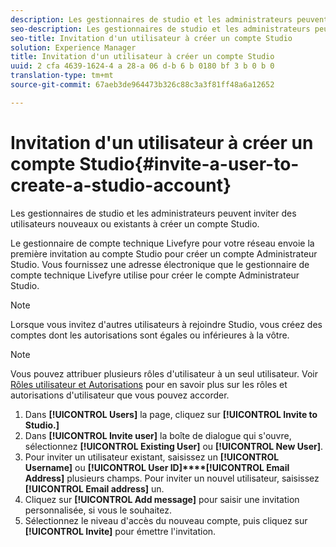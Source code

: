 ```yaml
---
description: Les gestionnaires de studio et les administrateurs peuvent inviter des utilisateurs nouveaux ou existants à créer un compte Studio.
seo-description: Les gestionnaires de studio et les administrateurs peuvent inviter des utilisateurs nouveaux ou existants à créer un compte Studio.
seo-title: Invitation d'un utilisateur à créer un compte Studio
solution: Experience Manager
title: Invitation d'un utilisateur à créer un compte Studio
uuid: 2 cfa 4639-1624-4 a 28-a 06 d-b 6 b 0180 bf 3 b 0 b 0
translation-type: tm+mt
source-git-commit: 67aeb3de964473b326c88c3a3f81ff48a6a12652

---
```



# Invitation d&#39;un utilisateur à créer un compte Studio{#invite-a-user-to-create-a-studio-account}

Les gestionnaires de studio et les administrateurs peuvent inviter des utilisateurs nouveaux ou existants à créer un compte Studio.

Le gestionnaire de compte technique Livefyre pour votre réseau envoie la première invitation au compte Studio pour créer un compte Administrateur Studio. Vous fournissez une adresse électronique que le gestionnaire de compte technique Livefyre utilise pour créer le compte Administrateur Studio.

>[!NOTE]
>
>Lorsque vous invitez d&#39;autres utilisateurs à rejoindre Studio, vous créez des comptes dont les autorisations sont égales ou inférieures à la vôtre.

>[!NOTE]
>
>Vous pouvez attribuer plusieurs rôles d&#39;utilisateur à un seul utilisateur. Voir [Rôles utilisateur et Autorisations](../c-users-creating-accounts-with-studio-access/c-user-types.md#c_user_types) pour en savoir plus sur les rôles et autorisations d&#39;utilisateur que vous pouvez accorder.

1. Dans **[!UICONTROL Users]** la page, cliquez sur **[!UICONTROL Invite to Studio.]**
1. Dans **[!UICONTROL Invite user]** la boîte de dialogue qui s&#39;ouvre, sélectionnez **[!UICONTROL Existing User]** ou **[!UICONTROL New User]**.
1. Pour inviter un utilisateur existant, saisissez un **[!UICONTROL Username]** ou **[!UICONTROL User ID]****[!UICONTROL Email Address]** plusieurs champs. Pour inviter un nouvel utilisateur, saisissez **[!UICONTROL Email address]** un.
1. Cliquez sur **[!UICONTROL Add message]** pour saisir une invitation personnalisée, si vous le souhaitez.
1. Sélectionnez le niveau d&#39;accès du nouveau compte, puis cliquez sur **[!UICONTROL Invite]** pour émettre l&#39;invitation.
